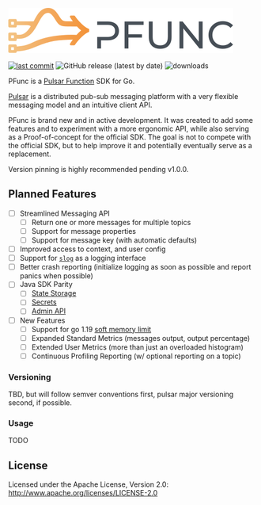 ![logo](.github/pfunc.svg)

[![last commit](https://img.shields.io/github/last-commit/flowchartsman/pfunc?style=plastic)](https://github.com/flowchartsman/pfunc/commits/master)
![GitHub release (latest by date)](https://img.shields.io/github/v/release/flowchartsman/pfunc?label=Latest%20Release&style=plastic)
![downloads](https://img.shields.io/github/downloads/flowchartsman/pfunc/total?style=plastic)

PFunc is a [Pulsar Function](https://pulsar.apache.org/docs/next/functions-overview/) SDK for Go.

[Pulsar](https://pulsar.apache.org/) is a distributed pub-sub messaging platform with a very flexible messaging model and an intuitive client API.

PFunc is brand new and in active development. It was created to add some features and to experiment with a more ergonomic API, while also serving as a Proof-of-concept for the official SDK. The goal is not to compete with the official SDK, but to help improve it and potentially eventually serve as a replacement.

Version pinning is highly recommended pending v1.0.0.

## Planned Features

- [ ] Streamlined Messaging API
  - [ ] Return one or more messages for multiple topics
  - [ ] Support for message properties
  - [ ] Support for message key (with automatic defaults)
- [ ] Improved access to context, and user config
- [ ] Support for [`slog`](https://pkg.go.dev/golang.org/x/exp/slog) as a logging interface
- [ ] Better crash reporting (initialize logging as soon as possible and report panics when possible)
- [ ] Java SDK Parity
  - [ ] [State Storage](https://pulsar.apache.org/docs/next/functions-develop-state/)
  - [ ] [Secrets](https://pulsar.apache.org/docs/next/functions-develop-security/)
  - [ ] [Admin API](https://pulsar.apache.org/docs/next/functions-develop-admin-api/)
- [ ] New Features
  - [ ] Support for go 1.19 [soft memory limit](https://github.com/golang/go/issues/48409)
  - [ ] Expanded Standard Metrics (messages output, output percentage)
  - [ ] Extended User Metrics (more than just an overloaded histogram)
  - [ ] Continuous Profiling Reporting (w/ optional reporting on a topic)

### Versioning

TBD, but will follow semver conventions first, pulsar major versioning second, if possible.

### Usage

TODO

## License

Licensed under the Apache License, Version 2.0: http://www.apache.org/licenses/LICENSE-2.0
